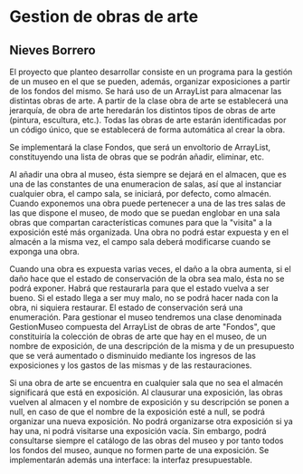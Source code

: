 # Gestion de obras de arte
## Nieves Borrero
El proyecto que planteo desarrollar consiste en un programa para la gestión de un museo en el que se pueden, además, organizar exposiciones a partir de los fondos del mismo. Se hará uso de un ArrayList para almacenar las distintas obras de arte. A partir de la clase obra de arte se establecerá una jerarquía, de obra de arte heredarán los distintos tipos de obras de arte (pintura, escultura, etc.). Todas las obras de arte estarán identificadas por un código único, que se establecerá de forma automática al crear la obra.

Se implementará la clase Fondos, que será un envoltorio de ArrayList, constituyendo una lista de obras que se podrán añadir, eliminar, etc.

Al añadir una obra al museo, ésta siempre se dejará en el almacen, que es una de las constantes de una enumeracion de salas, así que al instanciar cualquier obra, el campo sala, se iniciará, por defecto, como almacén. Cuando exponemos una obra puede pertenecer a una de las tres salas de las que dispone el museo, de modo que se puedan englobar en una sala obras que compartan características comunes para que la "visita" a la exposición esté más organizada. Una obra no podrá estar expuesta y en el almacén a la misma vez, el campo sala deberá modificarse cuando se exponga una obra.

Cuando una obra es expuesta varias veces, el daño a la obra aumenta, si el daño hace que el estado de conservación de la obra sea malo, ésta no se podrá exponer. Habrá que restaurarla para que el estado vuelva a ser bueno. Si el estado llega a ser muy malo, no se podrá hacer nada con la obra, ni siquiera restaurar. El estado de conservación será una enumeración. Para gestionar el museo tendremos una clase denominada GestionMuseo compuesta del ArrayList de obras de arte "Fondos", que constituiría la colección de obras de arte que hay en el museo, de un nombre de exposición, de una descripción de la misma y de un presupuesto que se verá aumentado o disminuido mediante los ingresos de las exposiciones y los gastos de las mismas y de las restauraciones.

Si una obra de arte se encuentra en cualquier sala que no sea el almacén significará que está en exposición. Al clausurar una exposición, las obras vuelven al almacen y el nombre de exposición y su descripción se ponen a null, en caso de que el nombre de la exposición esté a null, se podrá organizar una nueva exposición. No podrá organizarse otra exposición si ya hay una, ni podrá visitarse una exposición vacía. Sin embargo, podrá consultarse siempre el catálogo de las obras del museo y por tanto todos los fondos del museo, aunque no formen parte de una exposición. Se implementarán además una interface: la interfaz presupuestable.
